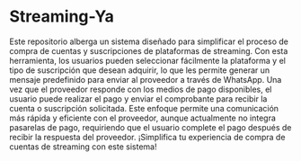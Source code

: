 # Streaming-Ya
Este repositorio alberga un sistema diseñado para simplificar el proceso de compra de cuentas y suscripciones de plataformas de streaming. 
Con esta herramienta, los usuarios pueden seleccionar fácilmente la plataforma y el tipo de suscripción que desean adquirir, lo que les permite generar un mensaje predefinido para enviar al proveedor a través de WhatsApp. 
Una vez que el proveedor responde con los medios de pago disponibles, el usuario puede realizar el pago y enviar el comprobante para recibir la cuenta o suscripción solicitada. 
Este enfoque permite una comunicación más rápida y eficiente con el proveedor, aunque actualmente no integra pasarelas de pago, requiriendo que el usuario complete el pago después de recibir la respuesta del proveedor. 
¡Simplifica tu experiencia de compra de cuentas de streaming con este sistema!
